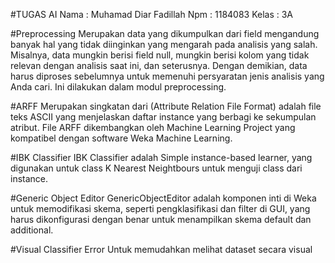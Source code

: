 #TUGAS AI
Nama : Muhamad Diar Fadillah
Npm : 1184083
Kelas : 3A

#Preprocessing
Merupakan data yang dikumpulkan dari field mengandung banyak hal yang tidak diinginkan yang mengarah pada analisis yang salah. Misalnya, data mungkin berisi field null, mungkin berisi kolom yang tidak relevan dengan analisis saat ini, dan seterusnya. Dengan demikian, data harus diproses sebelumnya untuk memenuhi persyaratan jenis analisis yang Anda cari. Ini dilakukan dalam modul preprocessing.

#ARFF
Merupakan singkatan dari (Attribute Relation File Format) adalah file teks ASCII yang menjelaskan daftar instance yang berbagi ke sekumpulan atribut. File ARFF dikembangkan oleh Machine Learning Project yang kompatibel dengan software Weka Machine Learning.

#IBK Classifier
IBK Classifier adalah Simple instance-based learner, yang digunakan untuk class K Nearest Neightbours untuk menguji class dari instance.

#Generic Object Editor
GenericObjectEditor adalah komponen inti di Weka untuk memodifikasi skema, seperti pengklasifikasi dan filter di GUI, yang harus dikonfigurasi dengan benar untuk menampilkan skema default dan additional.

#Visual Classifier Error
Untuk memudahkan melihat dataset secara visual
